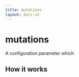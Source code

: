```yaml
---
title: mutations
layout: docs-v2
---
```


# mutations

<p class="lead" markdown="1">
A configuration parameter which 
</p>

## How it works

